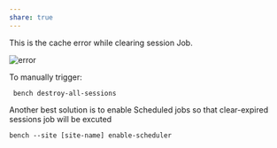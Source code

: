 ```yaml
---
share: true
---
```


This is the cache error while clearing session Job. 

![error](https://user-images.githubusercontent.com/36843795/211985489-4e6f76b1-5ea2-4f28-b97f-198beba71c5a.jpeg)


To manually trigger:

```
 bench destroy-all-sessions
```

Another best solution is to enable Scheduled jobs  so that clear-expired sessions job will be excuted

```
bench --site [site-name] enable-scheduler

```

